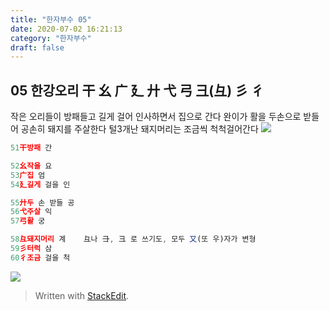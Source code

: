 ```yaml
---
title: "한자부수 05"
date: 2020-07-02 16:21:13
category: "한자부수"
draft: false
---
```

## 05 한강오리 干 幺 广 廴 廾 弋 弓 彐(彑) 彡 彳
작은 오리들이  방패들고 길게 걸어 인사하면서  집으로 간다
완이가  활을 두손으로 받들어  공손히  돼지를 주살한다
털3개난 돼지머리는 조금씩 척척걸어간다
![](https://i.ibb.co/7gk0RDQ/image.png)
```js
51干방패 간

52幺작을 요
53广집 엄
54廴길게 걸을 인

55廾두 손 받들 공
56弋주살 익
57弓활 궁

58彑돼지머리 계    彑나 ⺕, 彐 로 쓰기도, 모두 又(또 우)자가 변형
59彡터럭 삼
60彳조금 걸을 척
```

![](https://i.ibb.co/410CyRQ/2020-07-03-2-39-13.png )

> Written with [StackEdit](https://stackedit.io/).
<!--stackedit_data:
eyJoaXN0b3J5IjpbMzIxOTkyMjI4LC05OTY0Mjk0NDYsNTg0MT
gwMDgzLC0xNDcwNjI4MjEwLDE4NDYwMDQzMDFdfQ==
-->